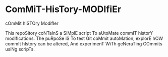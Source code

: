 # ComMiT-HisTory-MODIfiEr
cOmMit hISTOry ModifIer

This repoSitory coNTaInS a SiMplE scrIpt To aUtoMate commIT historY modifIcations. The puRpoSe iS To test Git coMmit autoMation, explorE hOW commIt hIstory can be altered, And experimenT WiTh geNeraTing COmmits usiNg scripTs.
